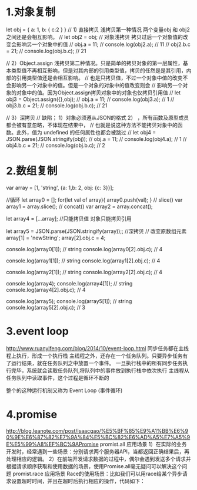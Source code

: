 # 1.对象复制
let obj = {
    a: 1,
    b: {
        c:2
    }
}
// 1) 直接拷贝  浅拷贝第一种情况 两个变量obj 和 obj2 之间还是会相互影响。
// let obj2 = obj;  // 对象浅拷贝 拷贝过后一个对象值的改变会影响另一个对象中的值
// obj.a = 11;
// console.log(obj2.a);  // 11
// obj2.b.c = 21;
// console.log(obj.b.c);  // 21

// 2）Object.assign  浅拷贝第二种情况。只是简单的拷贝对象的第一层属性，基本类型值不再相互影响，但是对其内部的引用类型值，拷贝的任然是是其引用，内部的引用类型值还是会相互影响。
// 也是只拷贝值，不过一个对象中值的改变不会影响另一个对象中的值。但是一个对象的对象中的值改变则会
// 影响另一个对象的对象中的值。因为Object.assign拷贝对象中的对象也仅拷贝引用值
// let obj3 = Object.assign({},obj);
// obj.a = 11;
// console.log(obj3.a);  // 1
// obj3.b.c = 21;
// console.log(obj.b.c);  // 21

// 3）深拷贝
// 缺陷； 1）对象必须遵从JSON的格式  2） ，所有函数及原型成员都会被有意忽略，不体现在结果中，
// 也就是说这种方法不能拷贝对象中的函数。此外，值为 undefined 的任何属性也都会被跳过
// let obj4 = JSON.parse(JSON.stringify(obj));
// obj.a = 11;
// console.log(obj4.a);  // 1
// obj4.b.c = 21;
// console.log(obj.b.c);  // 2

# 2.数组复制
var array = [1, 'string', {a: 1,b: 2, obj: {c: 3}}];

//循环
let array0 = [];
for(let val of array){
    array0.push(val);
}
// slice()
var array1 = array.slice();
// concat()
var array2 = array.concat();

let array4 = [...array]; //只能拷贝值 对象只能拷贝引用

let array5 = JSON.parse(JSON.stringify(array));; //深拷贝
// 改变原数组元素
array[1] = 'newString';
array[2].obj.c = 4;


console.log(array0[1]); // string
console.log(array0[2].obj.c); // 4

console.log(array1[1]); // string
console.log(array1[2].obj.c); // 4

console.log(array2[1]); // string
console.log(array2[2].obj.c); // 4

console.log(array4);
console.log(array4[1]); // string
console.log(array4[2].obj.c); // 4

console.log(array5);
console.log(array5[1]); // string
console.log(array5[2].obj.c); // 3

# 3.event loop
http://www.ruanyifeng.com/blog/2014/10/event-loop.html
同步任务都在主线程上执行，形成一个执行栈
主线程之外，还存在一个任务队列。只要异步任务有了运行结果，就在任务队列之中放置一个事件。
一旦执行栈中的所有同步任务执行完毕，系统就会读取任务队列,将队列中的事件放到执行栈中依次执行
主线程从任务队列中读取事件，这个过程是循环不断的

整个的这种运行机制又称为 Event Loop (事件循环)

# 4.promise
http://blog.leanote.com/post/isaacgao/%E5%BF%85%E9%A1%BB%E6%90%9E%E6%87%82%E7%9A%84%E5%BC%82%E6%AD%A5%E7%A5%9E%E5%99%A8%EF%BC%9APromise
promist.all 应用场景
1）在实际的业务开发时，经常遇到一些场景：分别请求两个服务器API，当都返回正确结果后，再处理相应的逻辑。
2）在前端开发请求数据的过程中，偶尔会遇到发送多个请求并根据请求顺序获取和使用数据的场景，使用Promise.all毫无疑问可以解决这个问题
promist.race 应用场景
Race的使用场景：比如我们可以用race给某个异步请求设置超时时间，并且在超时后执行相应的操作，代码如下：

